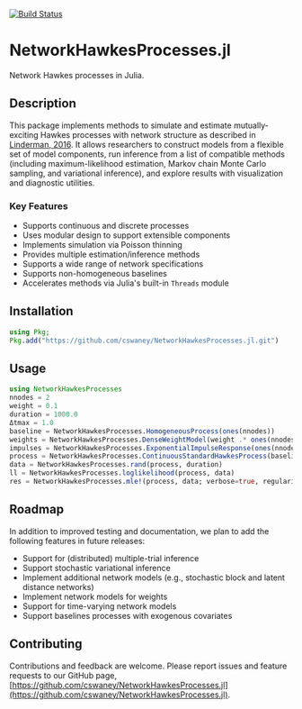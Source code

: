 [![Build Status](https://github.com/cswaney/NetworkHawkesProcesses.jl/actions/workflows/github-actions-ci.yml/badge.svg)](https://github.com/cswaney/NetworkHawkesProcesses.jl/actions/workflows/github-actions-ci.yml)

# NetworkHawkesProcesses.jl
Network Hawkes processes in Julia.

## Description
This package implements methods to simulate and estimate mutually-exciting Hawkes processes with network structure as described in [Linderman, 2016](https://dash.harvard.edu/handle/1/33493391). It allows researchers to construct models from a flexible set of model components, run inference from a list of compatible methods (including maximum-likelihood estimation, Markov chain Monte Carlo sampling, and variational inference), and explore results with visualization and diagnostic utilities. 

### Key Features
- Supports continuous and discrete processes
- Uses modular design to support extensible components
- Implements simulation via Poisson thinning
- Provides multiple estimation/inference methods
- Supports a wide range of network specifications
- Supports non-homogeneous baselines
- Accelerates methods via Julia's built-in `Threads` module

## Installation
```julia
using Pkg;
Pkg.add("https://github.com/cswaney/NetworkHawkesProcesses.jl.git")
```

## Usage
```julia
using NetworkHawkesProcesses
nnodes = 2
weight = 0.1
duration = 1000.0
Δtmax = 1.0
baseline = NetworkHawkesProcesses.HomogeneousProcess(ones(nnodes))
weights = NetworkHawkesProcesses.DenseWeightModel(weight .* ones(nnodes, nnodes))
impulses = NetworkHawkesProcesses.ExponentialImpulseResponse(ones(nnodes, nnodes))
process = NetworkHawkesProcesses.ContinuousStandardHawkesProcess(baseline, impulses, weights)
data = NetworkHawkesProcesses.rand(process, duration)
ll = NetworkHawkesProcesses.loglikelihood(process, data)
res = NetworkHawkesProcesses.mle!(process, data; verbose=true, regularize=true)
```

## Roadmap
In addition to improved testing and documentation, we plan to add the following features in future releases:
- Support for (distributed) multiple-trial inference
- Support stochastic variational inference
- Implement additional network models (e.g., stochastic block and latent distance networks)
- Implement network models for weights
- Support for time-varying network models
- Support baselines processes with exogenous covariates

## Contributing
Contributions and feedback are welcome. Please report issues and feature requests to our GitHub page, [https://github.com/cswaney/NetworkHawkesProcesses.jl](https://github.com/cswaney/NetworkHawkesProcesses.jl).
